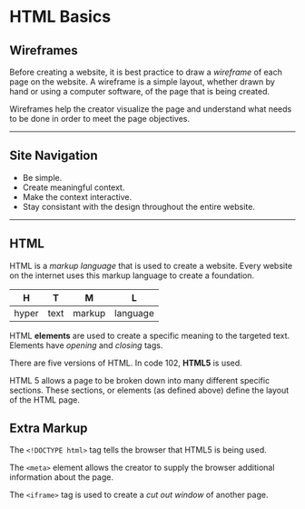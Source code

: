 # **HTML Basics**

## Wireframes
Before creating a website, it is best practice to draw a *wireframe* of each page on the website. A wireframe is a simple layout, whether drawn by hand or using a computer software, of the page that is being created. 

Wireframes help the creator visualize the page and understand what needs to be done in order to meet the page objectives. 

---

## Site Navigation
  * Be simple. 
  * Create meaningful context. 
  * Make the context interactive. 
  * Stay consistant with the design throughout the entire website. 

---

## HTML 
HTML is a *markup language* that is used to create a website. Every website on the internet uses this markup language to create a foundation. 

 H | T | M | L
 :---: | :---: | :---: | :---:
 hyper | text | markup | language

 HTML **elements** are used to create a specific meaning to the targeted text. Elements have *opening* and *closing* tags. 

 There are five versions of HTML. In code 102, **HTML5** is used. 

 HTML 5 allows a page to be broken down into many different specific sections. These sections, or elements (as defined above) define the layout of the HTML page. 

## Extra Markup
The `<!DOCTYPE html>` tag tells the browser that HTML5 is being used.

The `<meta>` element allows the creator to supply the browser additional information about the page.

The `<iframe>` tag is used to create a *cut out window* of another page.



